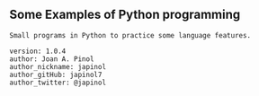 ## Some Examples of Python programming

	Small programs in Python to practice some language features.

	version: 1.0.4
	author: Joan A. Pinol
	author_nickname: japinol
	author_gitHub: japinol7
	author_twitter: @japinol
